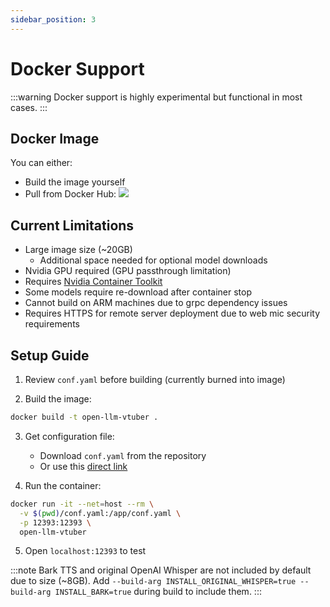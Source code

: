```yaml
---
sidebar_position: 3
---
```


# Docker Support

:::warning
Docker support is highly experimental but functional in most cases.
:::

## Docker Image

You can either:
- Build the image yourself
- Pull from Docker Hub: [![](https://img.shields.io/badge/t41372%2FOpen--LLM--VTuber-%25230db7ed.svg?logo=docker&logoColor=blue&labelColor=white&color=blue)](https://hub.docker.com/r/t41372/open-llm-vtuber)

## Current Limitations

- Large image size (~20GB)
  - Additional space needed for optional model downloads
- Nvidia GPU required (GPU passthrough limitation)
- Requires [Nvidia Container Toolkit](https://docs.nvidia.com/datacenter/cloud-native/container-toolkit/latest/install-guide.html)
- Some models require re-download after container stop
- Cannot build on ARM machines due to grpc dependency issues
- Requires HTTPS for remote server deployment due to web mic security requirements

## Setup Guide

1. Review `conf.yaml` before building (currently burned into image)

2. Build the image:
```bash
docker build -t open-llm-vtuber .
```

3. Get configuration file:
   - Download `conf.yaml` from the repository
   - Or use this [direct link](https://raw.githubusercontent.com/t41372/Open-LLM-VTuber/main/conf.yaml)

4. Run the container:
```bash
docker run -it --net=host --rm \
  -v $(pwd)/conf.yaml:/app/conf.yaml \
  -p 12393:12393 \
  open-llm-vtuber
```

5. Open `localhost:12393` to test

:::note
Bark TTS and original OpenAI Whisper are not included by default due to size (~8GB). Add `--build-arg INSTALL_ORIGINAL_WHISPER=true --build-arg INSTALL_BARK=true` during build to include them.
::: 